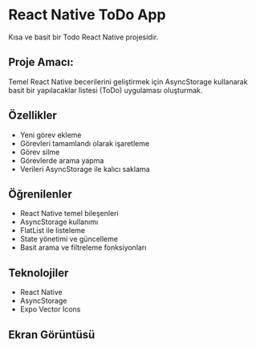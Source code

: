 # React Native ToDo App

Kısa ve basit bir Todo React Native projesidir.

## Proje Amacı:

Temel React Native becerilerini geliştirmek için AsyncStorage kullanarak basit bir yapılacaklar listesi (ToDo) uygulaması oluşturmak.

## Özellikler

- Yeni görev ekleme
- Görevleri tamamlandı olarak işaretleme
- Görev silme
- Görevlerde arama yapma
- Verileri AsyncStorage ile kalıcı saklama

## Öğrenilenler

- React Native temel bileşenleri
- AsyncStorage kullanımı
- FlatList ile listeleme
- State yönetimi ve güncelleme
- Basit arama ve filtreleme fonksiyonları

## Teknolojiler

- React Native
- AsyncStorage
- Expo Vector Icons

## Ekran Görüntüsü
